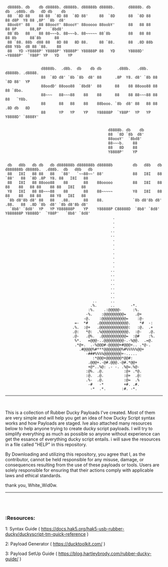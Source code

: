 
 
   
 
     d8888b. db    db d8888b. d8888b. d88888b d8888b.      d8888b. db    db  .o88b. db   dD db    db               
     88  `8D 88    88 88  `8D 88  `8D 88'     88  `8D      88  `8D 88    88 d8P  Y8 88 ,8P' `8b  d8'               
     88oobY' 88    88 88oooY' 88oooY' 88ooooo 88oobY'      88   88 88    88 8P      88,8P    `8bd8'                
     88`8b   88    88 88~~~b. 88~~~b. 88~~~~~ 88`8b        88   88 88    88 8b      88`8b      88                  
     88 `88. 88b  d88 88   8D 88   8D 88.     88 `88.      88  .8D 88b  d88 Y8b  d8 88 `88.    88                  
     88   YD ~Y8888P' Y8888P' Y8888P' Y88888P 88   YD      Y8888D' ~Y8888P'  `Y88P' YP   YD    YP                  
                                                                                                                   
                                                                                                                   
                    d8888b.  .d8b.  db    db db       .d88b.   .d8b.  d8888b. .d8888.                              
                    88  `8D d8' `8b `8b  d8' 88      .8P  Y8. d8' `8b 88  `8D 88'  YP                              
                    88oodD' 88ooo88  `8bd8'  88      88    88 88ooo88 88   88 `8bo.                                
                    88~~~   88~~~88    88    88      88    88 88~~~88 88   88   `Y8b.                              
                    88      88   88    88    88booo. `8b  d8' 88   88 88  .8D db   8D                              
                    88      YP   YP    YP    Y88888P  `Y88P'  YP   YP Y8888D' `8888Y'                              
                                                                                                                   
                                                                                                                   
                                                  d8888b. db    db                                                 
                                                  88  `8D `8b  d8'                                                 
                                                  88oooY'  `8bd8'                                                  
                                                  88~~~b.    88                                                    
                                                  88   8D    88                                                    
                                                  Y8888P'    YP                                                    
                                                                                                                   
                                                                                                                   
     db   d8b   db db   db d888888b d888888b d88888b         db   d8b   db d888888b d8888b.  .d88b.  db   d8b   db 
     88   I8I   88 88   88   `88'   `~~88~~' 88'             88   I8I   88   `88'   88  `8D .8P  Y8. 88   I8I   88 
     88   I8I   88 88ooo88    88       88    88ooooo         88   I8I   88    88    88   88 88    88 88   I8I   88 
     Y8   I8I   88 88~~~88    88       88    88~~~~~         Y8   I8I   88    88    88   88 88    88 Y8   I8I   88 
     `8b d8'8b d8' 88   88   .88.      88    88.             `8b d8'8b d8'   .88.   88  .8D `8b  d8' `8b d8'8b d8' 
      `8b8' `8d8'  YP   YP Y888888P    YP    Y88888P C88888D  `8b8' `8d8'  Y888888P Y8888D'  `Y88P'   `8b8' `8d8'                                                                                   
                                                    .                                               
                                                    .                                               
                                                    .                                               
                                                   ..                                               
                                                   ..                                               
                                                    .                                               
                                                    .                                               
                                                    .                                               
                                                    .                                               
                                                    .                                               
                                                    .                                               
                                                    .                                               
                                                   ..                                               
                                                   ..                                               
                                                   ..                                               
                                                   ..                                               
                                                   ..                                               
                                                   ..                                               
                                                   ..                                               
                                           ..      ..                                               
                                          .%.      ..       -*.                                     
                                         :%.    .:@@@@@-     :%.                                    
                                        -%.    :@@@@@@@@@=    .@+                                   
                                       -@.    :@@@@@@@@@@@=    :@-                                  
                                   =-  *#    .@@@@@@@@@@@@@.    *#  -:                              
                                  .%.  :@+   .@@@@@@@@@@@@@:   :@.  .+                              
                                  .@:   *@:  .%@@@@@@@@@@@@.  :@-   .@.                             
                                  .@-   .@%.  .@@@@@@@@@@@=  :@#    :%.                             
                                   %*.   =@@@-..@@@@@@@@@-.-%@@.  .=@.                              
                                   .*@+.  .-%@@@#-@@@@@+#@@@+.. .*@-.                               
                                     .#@@@@%#***@@@@@@@@%#%%%%%@@+                                  
                                        -###%%%%@@@@@@@@+-.....                                     
                                           :*@@@+@@@@@@@*@@#:                                       
                                         .@@@+.-@#.@@@.-@#.*@@+                                     
                                         +@*..%@: .- -. .%@=.%@-                                    
                                        :@%. .@.         :@+ .*@.                                   
                                        :@.  .@.         :@+  .@:                                   
                                        .%-  .@.         :@=  .%                                    
                                         -#   -*         +#. .#.                                    
                                          -*  .*.       :#. -*.                                     
                                                                                                    
                                                                                                    
                                                                                                    
  
                                                                                                                   
   
                                                                                                                                                   
                                                                                                                                                   
                                                                                                                                                   
  
____________________________________________________________________________________________________

<br>



This is a collection of Rubber Ducky Payloads I've created. Most of them are very simple and will help you get an idea of how Ducky Script syntax works and how Payloads are staged. Ive also attached many resources below to help anyone trying to create ducky script payloads. I will try to simplify everything as much as possible so anyone without experience can get the essance of everything ducky script entails. i will save the resources in a file called "HELP" in this repository.

By Downloading and utilizing this repository, you agree that I, as the contributor, cannot be held responsible for any misuse, damage, or consequences resulting from the use of these payloads or tools. Users are solely responsible for ensuring that their actions comply with applicable laws and ethical standards. 

thank you, White_Wid0w. 

____________________________________________________________________________________________________

<br>

<br>

### :Resources:


1: Syntax Guide ( https://docs.hak5.org/hak5-usb-rubber-ducky/duckyscript-tm-quick-reference )

2: Payload Generator ( https://ducktoolkit.com/ )

3: Payload SetUp Guide ( https://blog.hartleybrody.com/rubber-ducky-guide/ )






